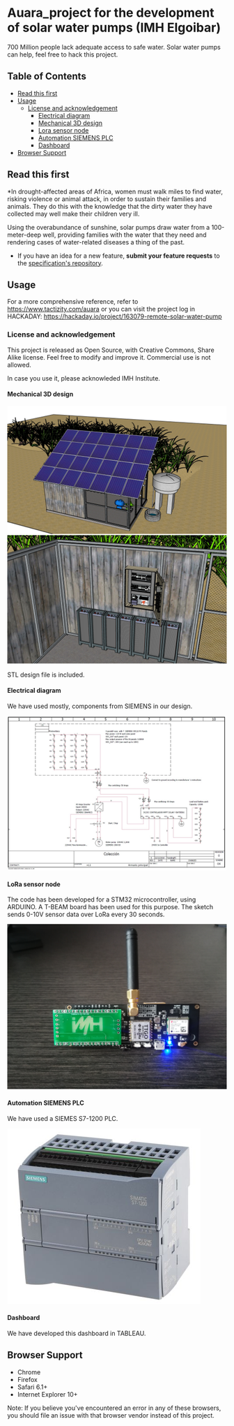 # Auara_project for the development of solar water pumps  (IMH Elgoibar)


700 Million people lack adequate access to safe water. Solar water pumps 
can help, feel free to hack this project.

## Table of Contents

* [Read this first](#read-this-first)
* [Usage](#usage)
  * [License and acknowledgement](#license)
    * [Electrical diagram](#electrical-diagram)
    * [Mechanical 3D design](#mechanical-3d-design)
    * [Lora sensor node](#lora-sensor-node)
	* [Automation SIEMENS PLC](#automation-siemens-plc)
	* [Dashboard](#dashboard)
* [Browser Support](#browser-support)

## Read this first

*In drought-affected areas of Africa, women must walk miles to find water, risking violence or animal 
attack, in order to sustain their families and animals. They do this with the knowledge that the dirty 
water they have collected may well make their children very ill.

Using the overabundance of sunshine,  solar pumps draw water from a 100-meter-deep well, providing 
families with the water that they need and rendering cases of water-related diseases a 
thing of the past.

* If you have an idea for a new feature, **submit your feature
  requests** to the [specification's repository](https://github.com/iarakistain/Auara_project/issues).
  

## Usage

For a more comprehensive reference, refer to
https://www.tactizity.com/auara or you can visit the project log in HACKADAY: https://hackaday.io/project/163079-remote-solar-water-pump

### License and acknowledgement

This project is released as Open Source, with Creative Commons, 
Share Alike license. Feel free to modify and improve it. Commercial
use is not allowed. 

In case you use it, please acknowleded IMH Institute. 

#### Mechanical 3D design

![Alt text](img/mechanical.jpg)
![Alt text](img/electric3D.jpg)

STL design file is included.


#### Electrical diagram

We have used mostly, components from SIEMENS in our design. 

![Alt text](img/electric.jpg)


#### LoRa sensor node

The code has been developed for a STM32 microcontroller, using ARDUINO. A T-BEAM board has been used for this purpose. The sketch sends 0-10V sensor data over LoRa every 30 seconds.

![Alt text](img/LoRaNODE.jpg)

#### Automation SIEMENS PLC

We have used a SIEMES S7-1200 PLC. 

![Alt text](img/PLC.jpg)

#### Dashboard

We have developed this dashboard in TABLEAU. 

## Browser Support

- Chrome
- Firefox
- Safari 6.1+
- Internet Explorer 10+

Note: If you believe you've encountered an error in any of these browsers, you should file
an issue with that browser vendor instead of this project.


  [fetch specification]: https://fetch.spec.whatwg.org
  [cors]: https://developer.mozilla.org/en-US/docs/Web/HTTP/Access_control_CORS
    "Cross-origin resource sharing"
  [csrf]: https://www.owasp.org/index.php/Cross-Site_Request_Forgery_(CSRF)_Prevention_Cheat_Sheet
    "Cross-site request forgery"
  [forbidden header name]: https://developer.mozilla.org/en-US/docs/Glossary/Forbidden_header_name
  [releases]: https://github.com/github/fetch/releases
